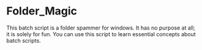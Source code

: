 # Folder_Magic
This batch script is a folder spammer for windows. It has no purpose at all; it is solely for fun. You can use this script to learn essential concepts about batch scripts.
